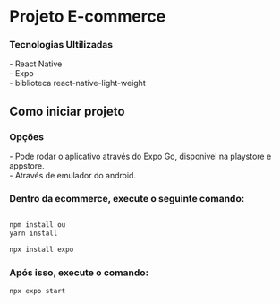 <h1>Projeto E-commerce</h2>

<h3>Tecnologias Ultilizadas</h3>
 - React Native
 </br>
 - Expo
  </br>
 - biblioteca react-native-light-weight
  </br>
<h2>Como iniciar projeto</h2>

<h3>Opções</h3>
  - Pode rodar o aplicativo através do Expo Go, disponivel na playstore e appstore.
  </br>
  - Através de emulador do android.

<h3> Dentro da ecommerce, execute o seguinte comando: </h3>

```bash

npm install ou
yarn install

npx install expo

```

<h3> Após isso, execute o comando: </h3>

```bash
npx expo start

```


